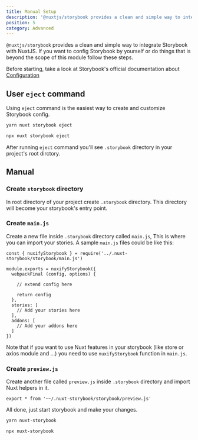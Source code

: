 ```yaml
---
title: Manual Setup
description: '@nuxtjs/storybook provides a clean and simple way to integrate Storybook with NuxtJS. If you want to config Storybook by yourself or do things that is beyond the scope of this module follow these steps.'
position: 5
category: Advanced
---
```


`@nuxtjs/storybook` provides a clean and simple way to integrate Storybook with NuxtJS. If you want to config Storybook by yourself or do things that is beyond the scope of this module follow these steps.

Before starting, take a look at Storybook's official documentation about [Configuration](https://storybook.js.org/docs/configurations/overview/)

## User `eject` command
Using `eject` command is the easiest way to create and customize Storybook config.

<code-group>
  <code-block label="Yarn" active>

  ```bash
  yarn nuxt storybook eject
  ```

  </code-block>
  <code-block label="NPM">

  ```bash
  npx nuxt storybook eject
  ```

  </code-block>
</code-group>

After running `eject` command you'll see `.storybook` directory in your project's root dirctory.


## Manual
### Create `storybook` directory

In root directory of your project create `.storybook` directory. This directory will become your storybook's entry point.

### Create `main.js`

Create a new file inside `.storybook` directory called `main.js`, This is where you can import your stories.
A sample `main.js` files could be like this:
```js{}[main.js]
const { nuxifyStorybook } = require('../.nuxt-storybook/storybook/main.js')

module.exports = nuxifyStorybook({
  webpackFinal (config, options) {

    // extend config here
    
    return config
  },
  stories: [
    // Add your stories here
  ],
  addons: [
    // Add your addons here
  ]
})

```

Note that if you want to use Nuxt features in your storybook (like store or axios module and ...) you need to use `nuxifyStorybook` function in `main.js`.

### Create `preview.js`

Create another file called `preview.js` inside `.storybook` directory and import Nuxt helpers in it.
```js{}[preview.js]
export * from '~~/.nuxt-storybook/storybook/preview.js'
```

All done, just start storybook and make your changes.

<code-group>
  <code-block label="Yarn" active>

  ```bash
  yarn nuxt-storybook
  ```

  </code-block>
  <code-block label="NPM">

  ```bash
  npx nuxt-storybook
  ```

  </code-block>
</code-group>
